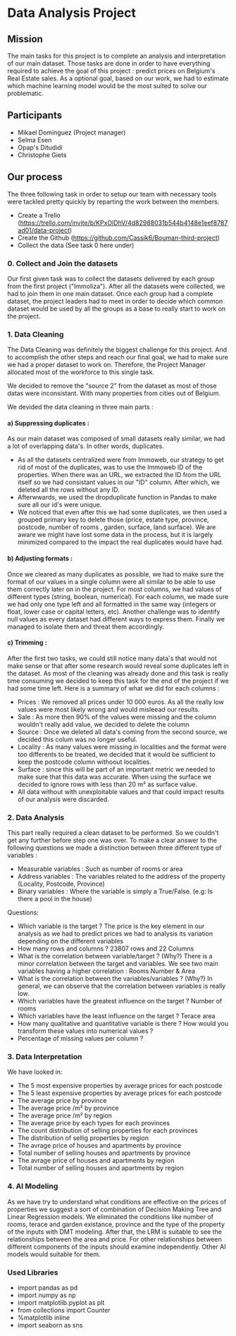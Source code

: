 # Data Analysis Project

## Mission

The main tasks for this project is to complete an analysis and interpretation of our main dataset.
Those tasks are done in order to have everything required to achieve the goal of this project : predict prices on Belgium's Real Estate sales.
As a optional goal, based on our work, we had to estimate which machine learning model would be the most suited to solve our problematic. 

## Participants

- Mikael Dominguez (Project manager)
- Selma Esen
- Opap's Ditudidi
- Christophe Giets

## Our process

The three following task in order to setup our team with necessary tools were tackled pretty quickly by reparting the work between the members.
- Create a Trello (https://trello.com/invite/b/KPxOlDhV/4d82988031b544b4148e1eef8787ad01/data-project)
- Create the Github (https://github.com/Cassik6/Bouman-third-project)
- Collect the data (See task 0 here under)

### 0. Collect and Join the datasets

Our first given task was to collect the datasets delivered by each group from the first project ("Immoliza").
After all the datasets were collected, we had to join them in one main dataset.
Once each group had a complete dataset, the project leaders had to meet in order to decide which common dataset would be used by all the groups as a base to really start to work on the project.


### 1. Data Cleaning

The Data Cleaning was definitely the biggest challenge for this project. And to accomplish the other steps and reach our final goal, we had to make sure we had a proper dataset to work on. Therefore, the Project Manager allocated most of the workforce to this single task.

We decided to remove the "source 2" from the dataset as most of those datas were inconsistant. With many properties from cities out of Belgium.

We devided the data cleaning in three main parts :

#### a) Suppressing duplicates :
As our main dataset was composed of small datasets really similar, we had a lot of overlapping data's. In other words, duplicates.

- As all the datasets centralized were from Immoweb, our strategy to get rid of most of the duplicates, was to use the Immoweb ID of the properties. When there was an URL, we extracted the ID from the URL itself so we had consistant values in our "ID" column. After which, we deleted all the rows without any ID.
- Afterwwards, we used the dropduplicate function in Pandas to make sure all our id's were unique.
- We noticed that even after this we had some duplicates, we then used a grouped primary key to delete those (price, estate type, province, postcode, number of rooms , garden, surface, land surface). We are aware we might have lost some data in the process, but it is largely minimized compared to the impact the real duplicates would have had.

#### b) Adjusting formats : 
Once we cleared as many duplicates as possible, we had to make sure the format of our values in a single column were all similar to be able to use them correctly later on in the project.
For most columns, we had values of different types (string, boolean, numerical). For each column, we made sure we had only one type left and all formatted in the same way (integers or float, lower case or capital letters, etc).
Another challenge was to identify null values as every dataset had different ways to express them. Finally we managed to isolate them and threat them accordingly.

#### c) Trimming : 
After the first two tasks, we could still notice many data's that would not make sense or that after some research would reveal some duplicates left in the dataset.
As most of the cleaning was already done and this task is really time consuming we decided to keep this task for the end of the project if we had some time left.
Here is a summary of what we did for each columns :
- Prices : We removed all prices under 10 000 euros. As all the really low values were most likely wrong and would misleead our results.
- Sale : As more then 90% of the values were missing and the column wouldn't really add value, we decided to delete the column
- Source : Once we deleted all data's coming from the second source, we decided this colum was no longer useful.
- Locality : As many values were missing in localities and the format were too differents to be treated, we decided that it would be sufficient to keep the postcode column withoout localities.
- Surface : since this will be part of an important metric we needed to make sure that this data was accurate. When using the surface we decided to ignore rows with less than 20 m² as surface value.
- All data without with unexploitable values and that could impact results of our analysis were discarded. 
 
### 2. Data Analysis

This part really required a clean dataset to be performed. So we couldn't get any further before step one was over. 
To make a clear answer to the following questions we made a distinction between three  different type of variables :

- Measurable variables : Such as number of rooms or area
- Address variables : The variables related to the address of the property (Locality, Postcode, Province)
- Binary variables : Where the variable is simply a True/False. (e.g: Is there a pool in the house)

Questions:

- Which variable is the target ? The price is the key element in our analysis as we had to predict prices we had to analysis its variation depending on the different variables
- How many rows and columns ? 23807 rows and 22 Columns
- What is the correlation between variable/target ? (Why?) There is a minor correlation between the target and variables. We see two main variables having a higher correlation : Rooms Number & Area
- What is the correlation between the variables/variables ? (Why?) In general, we can observe that the correlation between variables is really low.
- Which variables have the greatest influence on the target ? Number of rooms
- Which variables have the least influence on the target ? Terace area
- How many qualitative and quantitative variable is there ? How would you transform these values into numerical values ?
- Percentage of missing values per column ?

### 3. Data Interpretation

We have looked in:
- The 5 most expensive properties by average prices for each postcode
- The 5 least expensive properties by average prices for each postcode
- The average price by province
- The average price /m² by province
- The average price /m² by region
- The average price by each types for each provinces
- The count distribution of selling properties for each provinces
- The distribution of sellig properties by region
- The avrage price of houses and apartments by province
- Total number of selling houses and apartments by province
- The avrage price of houses and apartments by region
- Total number of selling houses and apartments by region



### 4. AI Modeling

As we have try to understand what conditions are effective on the prices of properties we suggest a sort of combination of Decision Making Tree and Linear Regression models. We eliminated the conditions like number of rooms, terace and garden existance, province and the type of the property of the inputs with DMT modeling. After that, the LRM is suitable to see the relationships between the area and price. For other relationships between different components of the inputs should examine independently. Other AI models would suitable for them.

### Used Libraries
- import pandas as pd
- import numpy as np
- import matplotlib.pyplot as plt
- from collections import Counter
- %matplotlib inline
- import seaborn as sns


